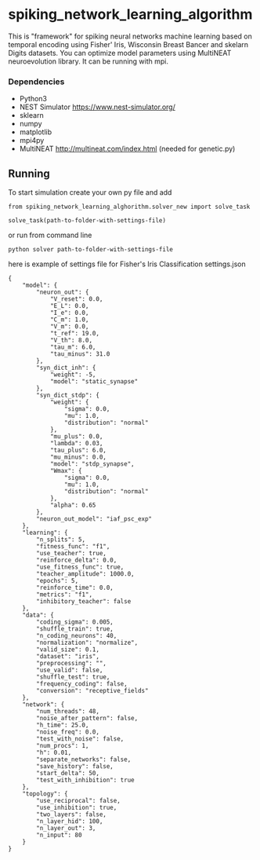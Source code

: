 # spiking_network_learning_algorithm
This is "framework" for spiking neural networks machine learning based on temporal encoding using Fisher' Iris, Wisconsin Breast Bancer and skelarn Digits datasets.
You can optimize model parameters using MultiNEAT neuroevolution library.
It can be running with mpi.

### Dependencies
  * Python3
  * NEST Simulator https://www.nest-simulator.org/
  * sklearn
  * numpy
  * matplotlib
  * mpi4py
  * MultiNEAT http://multineat.com/index.html (needed for genetic.py)

## Running
To start simulation create your own py file and add

```
from spiking_network_learning_alghorithm.solver_new import solve_task

solve_task(path-to-folder-with-settings-file)
```


or run from command line

```
python solver path-to-folder-with-settings-file
```

here is example of settings file for Fisher's Iris Classification settings.json 

```
{
    "model": {
        "neuron_out": {
            "V_reset": 0.0,
            "E_L": 0.0,
            "I_e": 0.0,
            "C_m": 1.0,
            "V_m": 0.0,
            "t_ref": 19.0,
            "V_th": 8.0,
            "tau_m": 6.0,
            "tau_minus": 31.0
        },
        "syn_dict_inh": {
            "weight": -5,
            "model": "static_synapse"
        },
        "syn_dict_stdp": {
            "weight": {
                "sigma": 0.0,
                "mu": 1.0,
                "distribution": "normal"
            },
            "mu_plus": 0.0,
            "lambda": 0.03,
            "tau_plus": 6.0,
            "mu_minus": 0.0,
            "model": "stdp_synapse",
            "Wmax": {
                "sigma": 0.0,
                "mu": 1.0,
                "distribution": "normal"
            },
            "alpha": 0.65
        },
        "neuron_out_model": "iaf_psc_exp"
    },
    "learning": {
        "n_splits": 5,
        "fitness_func": "f1",
        "use_teacher": true,
        "reinforce_delta": 0.0,
        "use_fitness_func": true,
        "teacher_amplitude": 1000.0,
        "epochs": 5,
        "reinforce_time": 0.0,
        "metrics": "f1",
        "inhibitory_teacher": false
    },
    "data": {
        "coding_sigma": 0.005,
        "shuffle_train": true,
        "n_coding_neurons": 40,
        "normalization": "normalize",
        "valid_size": 0.1,
        "dataset": "iris",
        "preprocessing": "",
        "use_valid": false,
        "shuffle_test": true,
        "frequency_coding": false,
        "conversion": "receptive_fields"
    },
    "network": {
        "num_threads": 48,
        "noise_after_pattern": false,
        "h_time": 25.0,
        "noise_freq": 0.0,
        "test_with_noise": false,
        "num_procs": 1,
        "h": 0.01,
        "separate_networks": false,
        "save_history": false,
        "start_delta": 50,
        "test_with_inhibition": true
    },
    "topology": {
        "use_reciprocal": false,
        "use_inhibition": true,
        "two_layers": false,
        "n_layer_hid": 100,
        "n_layer_out": 3,
        "n_input": 80
    }
}

```

